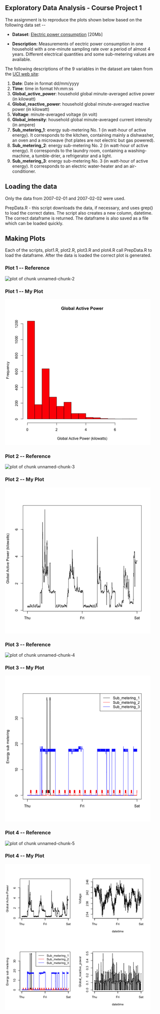 ## Exploratory Data Analysis - Course Project 1 

The assignment is to reproduce the plots shown below based on the following data set --

* <b>Dataset</b>: <a href="https://d396qusza40orc.cloudfront.net/exdata%2Fdata%2Fhousehold_power_consumption.zip">Electric power consumption</a> [20Mb]

* <b>Description</b>: Measurements of eectric power consumption in
one household with a one-minute sampling rate over a period of almost
4 years. Different electrical quantities and some sub-metering values
are available.


The following descriptions of the 9 variables in the dataset are taken
from
the <a href="https://archive.ics.uci.edu/ml/datasets/Individual+household+electric+power+consumption">UCI
web site</a>:

<ol>
<li><b>Date</b>: Date in format dd/mm/yyyy </li>
<li><b>Time</b>: time in format hh:mm:ss </li>
<li><b>Global_active_power</b>: household global minute-averaged active power (in kilowatt) </li>
<li><b>Global_reactive_power</b>: household global minute-averaged reactive power (in kilowatt) </li>
<li><b>Voltage</b>: minute-averaged voltage (in volt) </li>
<li><b>Global_intensity</b>: household global minute-averaged current intensity (in ampere) </li>
<li><b>Sub_metering_1</b>: energy sub-metering No. 1 (in watt-hour of active energy). It corresponds to the kitchen, containing mainly a dishwasher, an oven and a microwave (hot plates are not electric but gas powered). </li>
<li><b>Sub_metering_2</b>: energy sub-metering No. 2 (in watt-hour of active energy). It corresponds to the laundry room, containing a washing-machine, a tumble-drier, a refrigerator and a light. </li>
<li><b>Sub_metering_3</b>: energy sub-metering No. 3 (in watt-hour of active energy). It corresponds to an electric water-heater and an air-conditioner.</li>
</ol>

## Loading the data

Only the data from 2007-02-01 and 2007-02-02 were used.

PrepData.R - this script downloads the data, if necessary, and uses grep() to
load the correct dates. The script also creates a new column, datetime. The
correct dataframe is returned. The dataframe is also saved as a file which can
be loaded quickly.

## Making Plots

Each of the scripts, plot1.R, plot2.R, plot3.R and plot4.R call PrepData.R to
load the dataframe. After the data is loaded the correct plot is generated.

### Plot 1 -- Reference


![plot of chunk unnamed-chunk-2](figure/unnamed-chunk-2.png) 


### Plot 1 -- My Plot

![plot1 ](plot1.png) 


### Plot 2 -- Reference

![plot of chunk unnamed-chunk-3](figure/unnamed-chunk-3.png) 

### Plot 2 -- My Plot

![plot2 ](plot2.png) 


### Plot 3 -- Reference

![plot of chunk unnamed-chunk-4](figure/unnamed-chunk-4.png) 


### Plot 3 -- My Plot

![plot3 ](plot3.png) 


### Plot 4 -- Reference

![plot of chunk unnamed-chunk-5](figure/unnamed-chunk-5.png) 


### Plot 4 -- My Plot

![plot4 ](plot4.png) 


